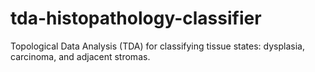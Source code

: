# tda-histopathology-classifier
Topological Data Analysis (TDA) for classifying tissue states: dysplasia, carcinoma, and adjacent stromas.
